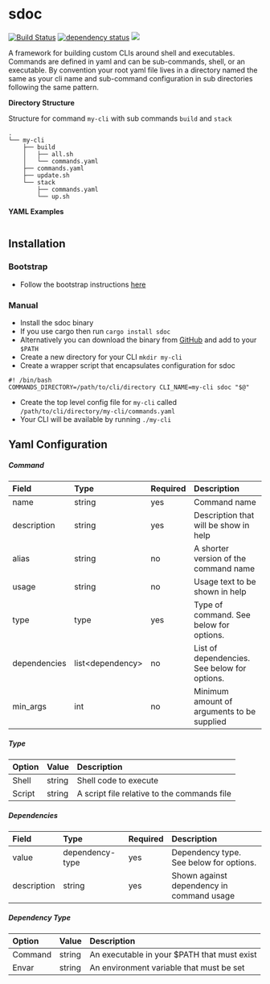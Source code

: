# sdoc 

[![Build Status](https://travis-ci.org/matthewwoodruff/sdoc.svg?branch=master)](https://travis-ci.org/matthewwoodruff/sdoc) [![dependency status](https://deps.rs/repo/github/matthewwoodruff/sdoc/status.svg)](https://deps.rs/repo/github/matthewwoodruff/sdoc) [![](https://img.shields.io/crates/v/sdoc.svg)](https://crates.io/crates/sdoc)


A framework for building custom CLIs around shell and executables. Commands are defined in yaml and can be sub-commands, shell, or an executable. By convention your root yaml file lives in a directory named the same as your cli name and sub-command configuration in sub directories following the same pattern.


**Directory Structure**

Structure for command `my-cli` with sub commands `build` and `stack`

```
.
└── my-cli
    ├── build
    │   ├── all.sh
    │   └── commands.yaml
    ├── commands.yaml
    ├── update.sh
    └── stack
        ├── commands.yaml
        └── up.sh
```

**YAML Examples**

```

```

## Installation

### Bootstrap

- Follow the bootstrap instructions [here](https://github.com/matthewwoodruff/sdoc-bootstrap)


### Manual

- Install the sdoc binary
 - If you use cargo then run `cargo install sdoc`
 - Alternatively you can download the binary from [GitHub](https://github.com/matthewwoodruff/sdoc/releases) and add to your `$PATH`
- Create a new directory for your CLI `mkdir my-cli`
- Create a wrapper script that encapsulates configuration for sdoc

 ```
 #! /bin/bash
 COMMANDS_DIRECTORY=/path/to/cli/directory CLI_NAME=my-cli sdoc "$@"
 ```
- Create the top level config file for `my-cli` called `/path/to/cli/directory/my-cli/commands.yaml` 
- Your CLI will be available by running `./my-cli`

## Yaml Configuration

##### Command

| Field        | Type               | Required   | Description
|:-------------|:-------------------|:-----------|:-----------
| name         | string             | yes        | Command name
| description  | string             | yes        | Description that will be show in help 
| alias        | string             | no         | A shorter version of the command name
| usage        | string             | no         | Usage text to be shown in help
| type         | type               | yes        | Type of command. See below for options.
| dependencies | list\<dependency\> | no         | List of dependencies. See below for options.
| min_args     | int                | no         | Minimum amount of arguments to be supplied


##### Type

| Option       | Value   | Description
|:-------------|:--------|:-----------
| Shell        | string  | Shell code to execute
| Script       | string  | A script file relative to the commands file


##### Dependencies

| Field        | Type               | Required | Description
|:-------------|:-------------------|:---------|:-----------
| value        | dependency-type    | yes      |Dependency type. See below for options.
| description  | string             | yes      | Shown against dependency in command usage

##### Dependency Type

| Option       | Value    | Description
|:-------------|:---------|:-----------
| Command      | string   | An executable in your $PATH that must exist
| Envar        | string   | An environment variable that must be set


